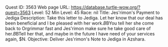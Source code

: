 Quest ID: 3563
Web page URL: https://database.turtle-wow.org/?quest=3563
Level: 52
Min Level: 45
Race: nil
Title: Jes'rimon's Payment to Jediga
Description: Take this letter to Jediga. Let her know that our deal has been beneficial and I be pleased with her work.$B$BYou tell her she come back to Orgrimmar fast and Jes'rimon make sure he take good care of her.$B$BTell her that, and maybe in the future I have need of your services again, $N.
Objective: Deliver Jes'rimon's Note to Jediga in Azshara.
